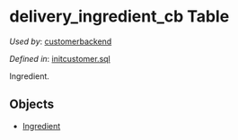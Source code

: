 # delivery_ingredient_cb Table 

*Used by*: [customerbackend](../../backend/customerbackend.md) 

*Defined in*: [initcustomer.sql](../../dbinit/initcustomer.sql)

Ingredient.

## Objects

- [Ingredient](https://github.com/alexeysp11/workflow-lib/blob/main/docs/Models/Business/Products/Ingredient.md)
